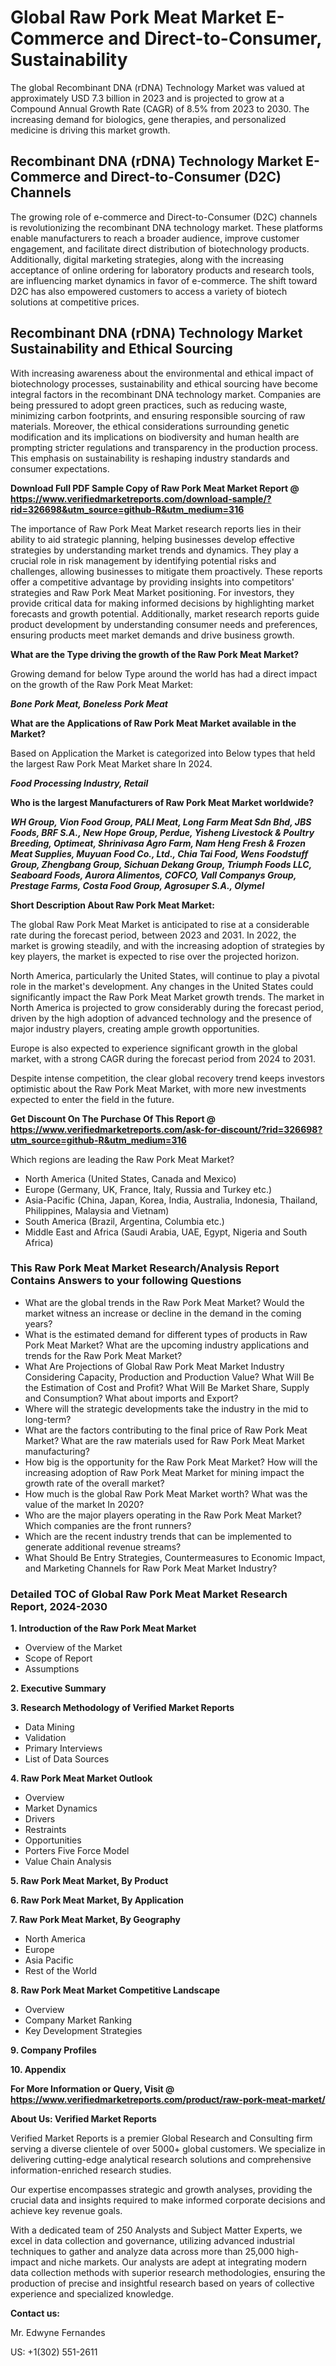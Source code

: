 <h1>Global Raw Pork Meat Market E-Commerce and Direct-to-Consumer, Sustainability</h1><p class=""><p>The global Recombinant DNA (rDNA) Technology Market was valued at approximately USD 7.3 billion in 2023 and is projected to grow at a Compound Annual Growth Rate (CAGR) of 8.5% from 2023 to 2030. The increasing demand for biologics, gene therapies, and personalized medicine is driving this market growth.</p><h2>Recombinant DNA (rDNA) Technology Market E-Commerce and Direct-to-Consumer (D2C) Channels</h2><p>The growing role of e-commerce and Direct-to-Consumer (D2C) channels is revolutionizing the recombinant DNA technology market. These platforms enable manufacturers to reach a broader audience, improve customer engagement, and facilitate direct distribution of biotechnology products. Additionally, digital marketing strategies, along with the increasing acceptance of online ordering for laboratory products and research tools, are influencing market dynamics in favor of e-commerce. The shift toward D2C has also empowered customers to access a variety of biotech solutions at competitive prices.</p><h2>Recombinant DNA (rDNA) Technology Market Sustainability and Ethical Sourcing</h2><p>With increasing awareness about the environmental and ethical impact of biotechnology processes, sustainability and ethical sourcing have become integral factors in the recombinant DNA technology market. Companies are being pressured to adopt green practices, such as reducing waste, minimizing carbon footprints, and ensuring responsible sourcing of raw materials. Moreover, the ethical considerations surrounding genetic modification and its implications on biodiversity and human health are prompting stricter regulations and transparency in the production process. This emphasis on sustainability is reshaping industry standards and consumer expectations.</p></p><p class=""><strong>Download Full PDF Sample Copy of Raw Pork Meat Market Report @ <a href="https://www.verifiedmarketreports.com/download-sample/?rid=326698&utm_source=github-R&utm_medium=316" target="_blank">https://www.verifiedmarketreports.com/download-sample/?rid=326698&utm_source=github-R&utm_medium=316</a></strong></p><p>The importance of&nbsp;Raw Pork Meat Market research reports lies in their ability to aid strategic planning, helping businesses develop effective strategies by understanding market trends and dynamics. They play a crucial role in risk management by identifying potential risks and challenges, allowing businesses to mitigate them proactively. These reports offer a competitive advantage by providing insights into competitors' strategies and Raw Pork Meat Market positioning. For investors, they provide critical data for making informed decisions by highlighting market forecasts and growth potential. Additionally, market research reports guide product development by understanding consumer needs and preferences, ensuring products meet market demands and drive business growth.</p><p><strong>What are the&nbsp;Type driving the growth of the Raw Pork Meat Market?</strong></p><p id="" class="">Growing demand for below Type around the world has had a direct impact on the growth of the Raw Pork Meat Market:</p><p class=""><em><strong>Bone Pork Meat, Boneless Pork Meat</strong></em></p><p class=""><strong>What are the&nbsp;Applications&nbsp;of Raw Pork Meat Market available in the Market?</strong></p><p id="" class="">Based on Application the Market is categorized into Below types that held the largest Raw Pork Meat Market share In 2024.</p><p class=""><em><strong>Food Processing Industry, Retail</strong></em></p><p class=""><strong>Who is the largest Manufacturers of Raw Pork Meat Market worldwide?</strong></p><p><em><strong>WH Group, Vion Food Group, PALI Meat, Long Farm Meat Sdn Bhd, JBS Foods, BRF S.A., New Hope Group, Perdue, Yisheng Livestock & Poultry Breeding, Optimeat, Shrinivasa Agro Farm, Nam Heng Fresh & Frozen Meat Supplies, Muyuan Food Co., Ltd., Chia Tai Food, Wens Foodstuff Group, Zhengbang Group, Sichuan Dekang Group, Triumph Foods LLC, Seaboard Foods, Aurora Alimentos, COFCO, Vall Companys Group, Prestage Farms, Costa Food Group, Agrosuper S.A., Olymel</strong></em></p><p id="" class=""><strong>Short Description About Raw Pork Meat Market:</strong></p><p>The global Raw Pork Meat Market is anticipated to rise at a considerable rate during the forecast period, between 2023 and 2031. In 2022, the market is growing steadily, and with the increasing adoption of strategies by key players, the market is expected to rise over the projected horizon.</p><p>North America, particularly the United States, will continue to play a pivotal role in the market's development. Any changes in the United States could significantly impact the Raw Pork Meat Market growth trends. The market in North America is projected to grow considerably during the forecast period, driven by the high adoption of advanced technology and the presence of major industry players, creating ample growth opportunities.</p><p>Europe is also expected to experience significant growth in the global market, with a strong CAGR during the forecast period from 2024 to 2031.</p><p>Despite intense competition, the clear global recovery trend keeps investors optimistic about the Raw Pork Meat Market, with more new investments expected to enter the field in the future.</p><p id="" class=""><strong>Get Discount On The Purchase Of This Report @ <a href="https://www.verifiedmarketreports.com/ask-for-discount/?rid=326698?utm_source=github-R&utm_medium=316" target="_blank">https://www.verifiedmarketreports.com/ask-for-discount/?rid=326698?utm_source=github-R&utm_medium=316</a></strong></p><p class="">Which regions are leading the Raw Pork Meat Market?</p><ul><li>North America (United States, Canada and Mexico)</li><li>Europe (Germany, UK, France, Italy, Russia and Turkey etc.)</li><li>Asia-Pacific (China, Japan, Korea, India, Australia, Indonesia, Thailand, Philippines, Malaysia and Vietnam)</li><li>South America (Brazil, Argentina, Columbia etc.)</li><li>Middle East and Africa (Saudi Arabia, UAE, Egypt, Nigeria and South Africa)</li></ul><h3 id="" class="">This Raw Pork Meat Market Research/Analysis Report Contains Answers to your following Questions</h3><ul><li>What are the global trends in the Raw Pork Meat Market? Would the market witness an increase or decline in the demand in the coming years?</li><li>What is the estimated demand for different types of products in Raw Pork Meat Market? What are the upcoming industry applications and trends for the Raw Pork Meat Market?</li><li>What Are Projections of Global Raw Pork Meat Market Industry Considering Capacity, Production and Production Value? What Will Be the Estimation of Cost and Profit? What Will Be Market Share, Supply and Consumption? What about imports and Export?</li><li>Where will the strategic developments take the industry in the mid to long-term?</li><li>What are the factors contributing to the final price of Raw Pork Meat Market? What are the raw materials used for Raw Pork Meat Market manufacturing?</li><li>How big is the opportunity for the Raw Pork Meat Market? How will the increasing adoption of Raw Pork Meat Market for mining impact the growth rate of the overall market?</li><li>How much is the global Raw Pork Meat Market worth? What was the value of the market In 2020?</li><li>Who are the major players operating in the Raw Pork Meat Market? Which companies are the front runners?</li><li>Which are the recent industry trends that can be implemented to generate additional revenue streams?</li><li>What Should Be Entry Strategies, Countermeasures to Economic Impact, and Marketing Channels for Raw Pork Meat Market Industry?</li></ul><h3 id="" class="">Detailed TOC of Global Raw Pork Meat Market Research Report, 2024-2030</h3><p id="" class=""><strong>1. Introduction of the Raw Pork Meat Market</strong></p><ul><li>Overview of the Market</li><li>Scope of Report</li><li>Assumptions</li></ul><p id="" class=""><strong>2. Executive Summary</strong></p><p id="" class=""><strong>3. Research Methodology of Verified Market Reports</strong></p><ul><li>Data Mining</li><li>Validation</li><li>Primary Interviews</li><li>List of Data Sources</li></ul><p id="" class=""><strong>4. Raw Pork Meat Market Outlook</strong></p><ul><li>Overview</li><li>Market Dynamics</li><li>Drivers</li><li>Restraints</li><li>Opportunities</li><li>Porters Five Force Model</li><li>Value Chain Analysis</li></ul><p id="" class=""><strong>5. Raw Pork Meat Market, By Product</strong></p><p id="" class=""><strong>6. Raw Pork Meat Market, By Application</strong></p><p id="" class=""><strong>7. Raw Pork Meat Market, By Geography</strong></p><ul><li>North America</li><li>Europe</li><li>Asia Pacific</li><li>Rest of the World</li></ul><p id="" class=""><strong>8. Raw Pork Meat Market Competitive Landscape</strong></p><ul><li>Overview</li><li>Company Market Ranking</li><li>Key Development Strategies</li></ul><p id="" class=""><strong>9. Company Profiles</strong></p><p id="" class=""><strong>10. Appendix</strong></p><p id="" class=""><strong>For More Information or Query, Visit @ <a href="https://www.verifiedmarketreports.com/product/raw-pork-meat-market/" target="_blank">https://www.verifiedmarketreports.com/product/raw-pork-meat-market/</a></strong></p><p id="" class=""><strong>About Us: Verified Market Reports</strong></p><p id="" class="">Verified Market Reports is a premier Global Research and Consulting firm serving a diverse clientele of over 5000+ global customers. We specialize in delivering cutting-edge analytical research solutions and comprehensive information-enriched research studies.</p><p id="" class="">Our expertise encompasses strategic and growth analyses, providing the crucial data and insights required to make informed corporate decisions and achieve key revenue goals.</p><p id="" class="">With a dedicated team of 250 Analysts and Subject Matter Experts, we excel in data collection and governance, utilizing advanced industrial techniques to gather and analyze data across more than 25,000 high-impact and niche markets. Our analysts are adept at integrating modern data collection methods with superior research methodologies, ensuring the production of precise and insightful research based on years of collective experience and specialized knowledge.</p><p id="" class=""><strong>Contact us:</strong></p><p id="" class="">Mr. Edwyne Fernandes</p><p id="" class="">US: +1(302) 551-2611</p>